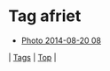 <!--
title: Tag afriet
date: 2020-06-28T15:26:59.813Z
tags:
-->
# Tag afriet

 * [Photo 2014-08-20 08](95266612015.md)

| [Tags](tags.md) | [Top](index.md) |
